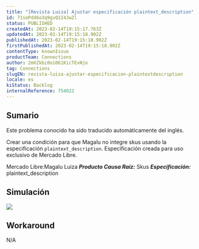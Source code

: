 ```yaml
---
title: "[Revista Luiza] Ajustar especificación plaintext_description"
id: 71sePdd6o3q9gvQ1I4JwZl
status: PUBLISHED
createdAt: 2023-02-14T19:15:17.763Z
updatedAt: 2023-02-14T19:15:18.902Z
publishedAt: 2023-02-14T19:15:18.902Z
firstPublishedAt: 2023-02-14T19:15:18.902Z
contentType: knownIssue
productTeam: Connections
author: 2mXZkbi0oi061KicTExNjo
tag: Connections
slugEN: revista-luiza-ajustar-especificacion-plaintextdescription
locale: es
kiStatus: Backlog
internalReference: 754022
---
```


## Sumario

<div class="alert alert-info">
  <p>Este problema conocido ha sido traducido automáticamente del inglés.</p>
</div>



Crear una condición para que Magalu no integre skus usando la especificación `plaintext_description`.
Especificación creada para uso exclusivo de Mercado Libre.

Mercado Libre:Magalu Luiza
_**Producto Causa Raíz:**_ Skus
_**Especificación:**_ plaintext_description


##

## Simulación



 ![](https://vtexhelp.zendesk.com/attachments/token/S0hpp0y3EGMv1tzgohvKWYzez/?name=image.png)


##

## Workaround


N/A




